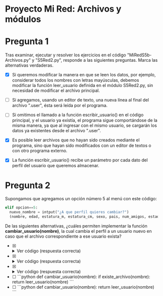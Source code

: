 # Proyecto Mi Red: Archivos y módulos

# Pregunta 1

Tras examinar, ejecutar y resolver los ejercicios en el código "MiRedS5b-Archivos.py"
y "S5Red2.py", responde a las siguientes preguntas. Marca las alternativas verdaderas.

 - [X] Si queremos modificar la manera en que se leen los datos, por ejemplo, considerar
   todos los nombres con letras mayúsculas, debemos modificar la función leer_usuario
   definida en el módulo S5Red2.py, sin necesidad de modificar el archivo principal.

 - [ ] Si agregamos, usando un editor de texto, una nueva línea al final del
   archivo ".user", ésta será leída por el programa.

 - [ ] Si omitimos el llamado a la función escribir_usuario() en el código principal,
   y el usuario ya existía, el programa sigue comportándose de la misma manera, ya que
   al ingresar con el mismo usuario, se cargarán los datos ya existentes desde el
   archivo ".user".

 - [X] Es posible leer archivos que no hayan sido creados mediante el programa, sino
   que hayan sido modificados con un editor de textos o con otro programa externo.

 - [X] La función escribir_usuario() recibe un parámetro por cada dato del perfil del
   usuario que queremos almacenar.

# Pregunta 2

Supongamos que agregamos un opción número 5 al menú con este código:

```python
elif opcion==5:
  nuevo_nombre = intput("¿A que perfil quieres cambiar?")
  (nombre, edad, estatura_m, estatura_cm, sexo, pais, num_amigos, estado) = Red.cambiar_usuario(nuevo_nombre)
```
De las siguientes alternativas, ¿cuáles permiten implementar la función
**cambiar_usuario(nombre)**, la cual cambia el perfil a un usuario nuevo en
caso que el archivo correspondiente a ese usuario exista?

- [X] <details><summary>Ver código (respuesta correcta)</summary>
  <p>

  ```python
  def cambiar_usuario(nombre):
      if existe_archivo(nombre + ".user"):
          return leer_usuario(nombre)
  ```
  <p>
  </detailes>

- [X] <details><summary>Ver código (respuesta correcta)</summary>
  <p>

  ```python
  def cambiar_usuario(nuevo_nombre):
      if existe_archivo(nuevo_nombre + ".user"):
          return leer_usuario(nuevo_nombre)
  ```
  <p>
  </detailes>

- [X] <details><summary>Ver código (respuesta correcta)</summary>
  <p>

  ```python
  def cambiar_usuario(nombre):
      if existe_archivo(nombre + ".user"):
          archivo_usuario = open(nombre+".user","r")
          nombre = archivo_usuario.readline().rstrip()
          edad = int(archivo_usuario.readline())
          estatura = float(archivo_usuario.readline())
          estatura_m = int(estatura)
          estatura_cm = int( (estatura - estatura_m)*100 )
          sexo = archivo_usuario.readline().rstrip()
          pais = archivo_usuario.readline().rstrip()
          num_amigos = int(archivo_usuario.readline())
          estado = archivo_usuario.readline().rstrip()
          archivo_usuario.close()
          return (nombre, edad, estatura_m, estatura_cm, sexo, pais, num_amigos, estado)
  ```
  <p>
  </detailes>

- [ ] <span>
  ```python
  def cambiar_usuario(nombre):
      if existe_archivo(nombre):
          return leer_usuario(nombre)
  ```
  </span>

- [ ] <span>
  ```python
  def cambiar_usuario(nombre):
      return leer_usuario(nombre)
  ```
  </span>
